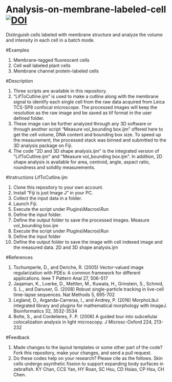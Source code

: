 # Analysis-on-membrane-labeled-cell [![DOI](https://zenodo.org/badge/314442624.svg)](https://zenodo.org/badge/latestdoi/314442624)
Distinguish cells labeled with membrane structure and analyze the volume and intensity in each cell in a batch mode.


#Examples
1. Membrane-tagged fluorescent cells
2. Cell wall labeled plant cells
3. Membrane channel protein-labeled cells

#Description 
1. Three scripts are available in this repository.
2.  “LifToCutline.ijm” is used to make a cutline along with the membrane signal to identify each single cell from the raw data acquired from Leica TCS-SP8 confocal microscope. The processed images will keep the resolution as the raw image and be saved as tif format in the user defined folder.
3.  These image can be further analyzed through any 3D software or through another script “Measure vol_bounding box.ijm” offered here to get the cell volume, DNA content and bounding box size. To speed up the measurement, the processed stack was binned and submitted to the 3D analysis package on Fiji.
4.  The code "2D and 3D shape analysis.ijm" is the integrated version of "LifToCutline.ijm" and "Measure vol_bounding box.ijm". In addition, 2D shape analysis is available for area, centroid, angle, aspact ratio, roundness and solidity measurements.

#Instructions
LifToCutline.ijm
1.	Clone this repository to your own account.
2.	Install “Fiji is just Image J“ in your PC.
3.	Collect the input data in a folder.
4.	Launch Fiji.
5.	Execute the script under Plugins\Macros\Run 
6.	Define the input folder.
7.	Define the output folder to save the processed images.
Measure vol_bounding box.ijm
1.	Execute the script under Plugins\Macros\Run
2.	Define the input folder
3.	Define the output folder to save the image with cell indexed image and the measured data.
2D and 3D shape analysis.ijm



#References
1.	Tschumperle, D., and Deriche, R. (2005) Vector-valued image regularization with PDEs: A common framework for different applications. Ieee T Pattern Anal 27, 506-517
2.	Jaqaman, K., Loerke, D., Mettlen, M., Kuwata, H., Grinstein, S., Schmid, S. L., and Danuser, G. (2008) Robust single-particle tracking in live-cell time-lapse sequences. Nat Methods 5, 695-702
3.	Legland, D., Arganda-Carreras, I., and Andrey, P. (2016) MorphoLibJ: integrated library and plugins for mathematical morphology with ImageJ. Bioinformatics 32, 3532-3534
4.	Bolte, S., and Cordelieres, F. P. (2006) A guided tour into subcellular colocalization analysis in light microscopy. J Microsc-Oxford 224, 213-232

#Feedback
1. Made changes to the layout templates or some other part of the code? Fork this repository, make your changes, and send a pull request.
2. Do these codes help on your research? Please cite as the follows.
Skin cells undergo asynthetic fission to support expanding body surfaces in zebrafish. KY Chan, CCS Yan, HY Roan, SC Hsu, CD Hsiao, CP Hsu, CH Chen.

